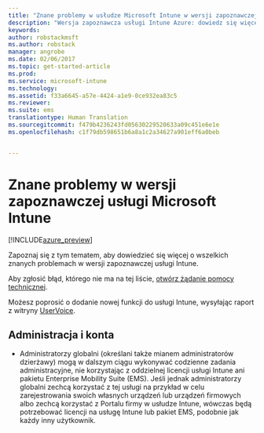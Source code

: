 ```yaml
---
title: "Znane problemy w usłudze Microsoft Intune w wersji zapoznawczej | Wersja zapoznawcza usługi Intune Azure | Dokumentacja firmy Microsoft"
description: "Wersja zapoznawcza usługi Intune Azure: dowiedz się więcej o znanych problemach w wersji zapoznawczej"
keywords: 
author: robstackmsft
ms.author: robstack
manager: angrobe
ms.date: 02/06/2017
ms.topic: get-started-article
ms.prod: 
ms.service: microsoft-intune
ms.technology: 
ms.assetid: f33a6645-a57e-4424-a1e9-0ce932ea83c5
ms.reviewer: 
ms.suite: ems
translationtype: Human Translation
ms.sourcegitcommit: f479b4236243fd05630229520633a09c451e6e1e
ms.openlocfilehash: c1f79db598651b6a8a1c2a34627a901eff6a0beb


---
```


# <a name="known-issues-in-the-microsoft-intune-preview"></a>Znane problemy w wersji zapoznawczej usługi Microsoft Intune


[!INCLUDE[azure_preview](../includes/azure_preview.md)]


Zapoznaj się z tym tematem, aby dowiedzieć się więcej o wszelkich znanych problemach w wersji zapoznawczej usługi Intune.

Aby zgłosić błąd, którego nie ma na tej liście, [otwórz żądanie pomocy technicznej](https://docs.microsoft.com/intune/troubleshoot/how-to-get-support-for-microsoft-intune).

Możesz poprosić o dodanie nowej funkcji do usługi Intune, wysyłając raport z witryny [UserVoice](https://microsoftintune.uservoice.com/forums/291681-ideas/category/189016-azure-admin-console).

## <a name="administration-and-accounts"></a>Administracja i konta

- Administratorzy globalni (określani także mianem administratorów dzierżawy) mogą w dalszym ciągu wykonywać codzienne zadania administracyjne, nie korzystając z oddzielnej licencji usługi Intune ani pakietu Enterprise Mobility Suite (EMS). Jeśli jednak administratorzy globalni zechcą korzystać z tej usługi na przykład w celu zarejestrowania swoich własnych urządzeń lub urządzeń firmowych albo zechcą korzystać z Portalu firmy w usłudze Intune, wówczas będą potrzebować licencji na usługę Intune lub pakiet EMS, podobnie jak każdy inny użytkownik.



<!--HONumber=Feb17_HO1-->


